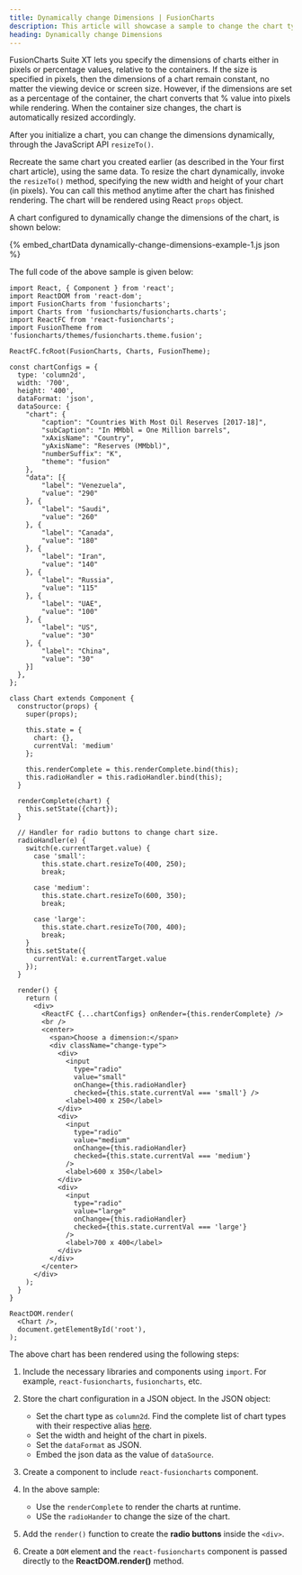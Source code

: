 ```yaml
---
title: Dynamically change Dimensions | FusionCharts
description: This article will showcase a sample to change the chart type at runtime.
heading: Dynamically change Dimensions
---
```


FusionCharts Suite XT lets you specify the dimensions of charts either in pixels or percentage values, relative to the containers. If the size is specified in pixels, then the dimensions of a chart remain constant, no matter the viewing device or screen size. However, if the dimensions are set as a percentage of the container, the chart converts that % value into pixels while rendering. When the container size changes, the chart is automatically resized accordingly.

After you initialize a chart, you can change the dimensions dynamically, through the JavaScript API `resizeTo()`.

Recreate the same chart you created earlier (as described in the Your first chart article), using the same data. To resize the chart dynamically, invoke the `resizeTo()` method, specifying the new width and height of your chart (in pixels). You can call this method anytime after the chart has finished rendering. The chart will be rendered using React `props` object.

A chart configured to dynamically change the dimensions of the chart, is shown below:

{% embed_chartData dynamically-change-dimensions-example-1.js json %}

The full code of the above sample is given below:

```
import React, { Component } from 'react';
import ReactDOM from 'react-dom';
import FusionCharts from 'fusioncharts';
import Charts from 'fusioncharts/fusioncharts.charts';
import ReactFC from 'react-fusioncharts';
import FusionTheme from 'fusioncharts/themes/fusioncharts.theme.fusion';

ReactFC.fcRoot(FusionCharts, Charts, FusionTheme);

const chartConfigs = {
  type: 'column2d',
  width: '700',
  height: '400',
  dataFormat: 'json',
  dataSource: {
    "chart": {
        "caption": "Countries With Most Oil Reserves [2017-18]",
        "subCaption": "In MMbbl = One Million barrels",
        "xAxisName": "Country",
        "yAxisName": "Reserves (MMbbl)",
        "numberSuffix": "K",
        "theme": "fusion"
    },
    "data": [{
        "label": "Venezuela",
        "value": "290"
    }, {
        "label": "Saudi",
        "value": "260"
    }, {
        "label": "Canada",
        "value": "180"
    }, {
        "label": "Iran",
        "value": "140"
    }, {
        "label": "Russia",
        "value": "115"
    }, {
        "label": "UAE",
        "value": "100"
    }, {
        "label": "US",
        "value": "30"
    }, {
        "label": "China",
        "value": "30"
    }]
  },
};

class Chart extends Component {
  constructor(props) {
    super(props);

    this.state = {
      chart: {},
      currentVal: 'medium'
    };

    this.renderComplete = this.renderComplete.bind(this);
    this.radioHandler = this.radioHandler.bind(this);
  }

  renderComplete(chart) {
    this.setState({chart});
  }

  // Handler for radio buttons to change chart size.
  radioHandler(e) {
    switch(e.currentTarget.value) {
      case 'small':
        this.state.chart.resizeTo(400, 250);
        break;

      case 'medium':
        this.state.chart.resizeTo(600, 350);
        break;

      case 'large':
        this.state.chart.resizeTo(700, 400);
        break;
    }
    this.setState({
      currentVal: e.currentTarget.value
    });
  }

  render() {
    return (
      <div>
        <ReactFC {...chartConfigs} onRender={this.renderComplete} />
        <br />
        <center>
          <span>Choose a dimension:</span>
          <div className="change-type">
            <div>
              <input
                type="radio"
                value="small"
                onChange={this.radioHandler}
                checked={this.state.currentVal === 'small'} />
              <label>400 x 250</label>
            </div>
            <div>
              <input
                type="radio"
                value="medium"
                onChange={this.radioHandler}
                checked={this.state.currentVal === 'medium'}
              />
              <label>600 x 350</label>
            </div>
            <div>
              <input
                type="radio"
                value="large"
                onChange={this.radioHandler}
                checked={this.state.currentVal === 'large'}
              />
              <label>700 x 400</label>
            </div>
          </div>
        </center>
      </div>
    );
  }
}

ReactDOM.render(
  <Chart />,
  document.getElementById('root'),
);
```

The above chart has been rendered using the following steps:

1. Include the necessary libraries and components using `import`. For example, `react-fusioncharts`, `fusioncharts`, etc.

2. Store the chart configuration in a JSON object. In the JSON object:
    * Set the chart type as `column2d`. Find the complete list of chart types with their respective alias [here](https://www.fusioncharts.com/dev/chart-guide/list-of-charts).
    * Set the width and height of the chart in pixels. 
    * Set the `dataFormat` as JSON.
    * Embed the json data as the value of `dataSource`.

3. Create a component to include `react-fusioncharts` component.

4. In the above sample:

	* Use the `renderComplete` to render the charts at runtime.
	* USe the `radioHander` to change the size of the chart.

5. Add the `render()` function to create the **radio buttons** inside the `<div>`.

6. Create a `DOM` element and the `react-fusioncharts` component is passed directly to the **ReactDOM.render()** method.